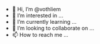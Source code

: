 - 👋 Hi, I’m @vothliem
- 👀 I’m interested in ...
- 🌱 I’m currently learning ...
- 💞️ I’m looking to collaborate on ...
- 📫 How to reach me ...

<!---
vothliem/vothliem is a ✨ special ✨ repository because its `README.md` (this file) appears on your GitHub profile.
You can click the Preview link to take a look at your changes.
--->
